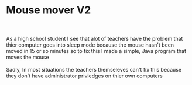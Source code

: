 # Mouse mover V2
<br><br>
As a high school student I see that alot of teachers have the problem that thier computer
goes into sleep mode because the mouse hasn't been moved in 15 or so minutes so to fix this
I made a simple, Java program that moves the mouse
<br><br>
Sadly, In most situations the teachers themseleves can't fix this because 
they don't have administrator privledges on thier own computers
